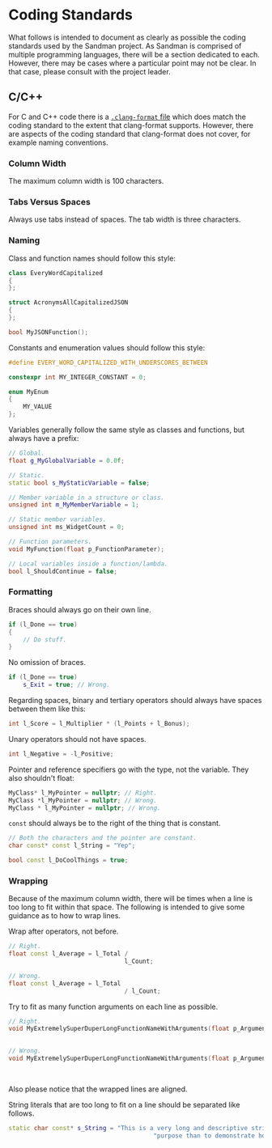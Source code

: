 # Coding Standards

What follows is intended to document as clearly as possible the coding standards used by the Sandman project. As Sandman is comprised of multiple programming languages, there will be a section dedicated to each. However, there may be cases where a particular point may not be clear. In that case, please consult with the project leader.

## C/C++

For C and C++ code there is a [`.clang-format` file](sandman/.clang-format) which does match the coding standard to the extent that clang-format supports. However, there are aspects of the coding standard that clang-format does not cover, for example naming conventions.

### Column Width

The maximum column width is 100 characters.

### Tabs Versus Spaces

Always use tabs instead of spaces. The tab width is three characters.

### Naming

Class and function names should follow this style:

```cpp
class EveryWordCapitalized
{
};

struct AcronymsAllCapitalizedJSON
{
};

bool MyJSONFunction();
```

Constants and enumeration values should follow this style:

```cpp
#define EVERY_WORD_CAPITALIZED_WITH_UNDERSCORES_BETWEEN

constexpr int MY_INTEGER_CONSTANT = 0;

enum MyEnum
{
	MY_VALUE
};
```

Variables generally follow the same style as classes and functions, but always have a prefix:

```cpp
// Global.
float g_MyGlobalVariable = 0.0f;

// Static.
static bool s_MyStaticVariable = false;

// Member variable in a structure or class.
unsigned int m_MyMemberVariable = 1;

// Static member variables.
unsigned int ms_WidgetCount = 0;

// Function parameters.
void MyFunction(float p_FunctionParameter);

// Local variables inside a function/lambda.
bool l_ShouldContinue = false;
```

### Formatting

Braces should always go on their own line.

```cpp
if (l_Done == true)
{
	// Do stuff.
}
```
No omission of braces.

```cpp
if (l_Done == true)
	s_Exit = true; // Wrong.
```

Regarding spaces, binary and tertiary operators should always have spaces between them like this:

```cpp
int l_Score = l_Multiplier * (l_Points + l_Bonus);
```

Unary operators should not have spaces.

```cpp
int l_Negative = -l_Positive;
```

Pointer and reference specifiers go with the type, not the variable. They also shouldn't float:

```cpp
MyClass* l_MyPointer = nullptr; // Right.
MyClass *l_MyPointer = nullptr; // Wrong.
MyClass * l_MyPointer = nullptr; // Wrong.
```

`const` should always be to the right of the thing that is constant.

```cpp
// Both the characters and the pointer are constant.
char const* const l_String = "Yep";

bool const l_DoCoolThings = true;
```

### Wrapping

Because of the maximum column width, there will be times when a line is too long to fit within that space. The following is intended to give some guidance as to how to wrap lines.

Wrap after operators, not before.

```cpp
// Right.
float const l_Average = l_Total /
								l_Count;

// Wrong.
float const l_Average = l_Total
								/ l_Count;
```

Try to fit as many function arguments on each line as possible.

```cpp
// Right.
void MyExtremelySuperDuperLongFunctionNameWithArguments(float p_Argument1, float p_Argument2,
																		  float p_Argument3);

// Wrong.
void MyExtremelySuperDuperLongFunctionNameWithArguments(float p_Argument1,
																		  float p_Argument2,
																		  float p_Argument3);
```

Also please notice that the wrapped lines are aligned.

String literals that are too long to fit on a line should be separated like follows.

```cpp
static char const* s_String = "This is a very long and descriptive string which has no other "
										"purpose than to demonstrate how to wrap a string literal.";
```